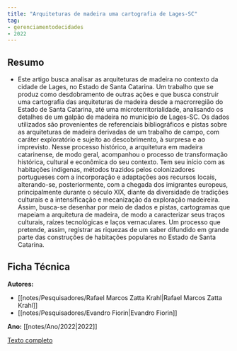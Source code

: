 ```yaml
---
title: "Arquiteturas de madeira uma cartografia de Lages-SC"
tag:
- gerenciamentodecidades
- 2022
---
```


## Resumo
- Este artigo busca analisar as arquiteturas de madeira no contexto da cidade de Lages, no Estado de Santa Catarina. Um trabalho que se produz como desdobramento de outras ações e que busca construir uma cartografia das arquiteturas de madeira desde a macrorregião do Estado de Santa Catarina, até uma microterritorialidade, analisando os detalhes de um galpão de madeira no município de Lages-SC. Os dados utilizados são provenientes de referenciais bibliográficos e pistas sobre as arquiteturas de madeira derivadas de um trabalho de campo, com caráter exploratório e sujeito ao descobrimento, à surpresa e ao imprevisto. Nesse processo histórico, a arquitetura em madeira catarinense, de modo geral, acompanhou o processo de transformação histórica, cultural e econômica do seu contexto. Tem seu início com as habitações indígenas, métodos trazidos pelos colonizadores portugueses com a incorporação e adaptações aos recursos locais, alterando-se, posteriormente, com a chegada dos imigrantes europeus, principalmente durante o século XIX, diante da diversidade de tradições culturais e a intensificação e mecanização da exploração madeireira. Assim, busca-se desenhar por meio de dados e pistas, cartogramas que mapeiam a arquitetura de madeira, de modo a caracterizar seus traços culturais, raízes tecnológicas e laços vernaculares. Um processo que pretende, assim, registrar as riquezas de um saber difundido em grande parte das construções de habitações populares no Estado de Santa Catarina.

## Ficha Técnica

**Autores:**
- [[notes/Pesquisadores/Rafael Marcos Zatta Krahl|Rafael Marcos Zatta Krahl]]
- [[notes/Pesquisadores/Evandro Fiorin|Evandro Fiorin]]

**Ano:** [[notes/Ano/2022|2022]]

[Texto completo](https://www.eventoanap.org/data/inscricoes/442/revisado_442_memoria_patrimonio_e_paisagem1658578711bbr73bhdv9pdf.pdf)